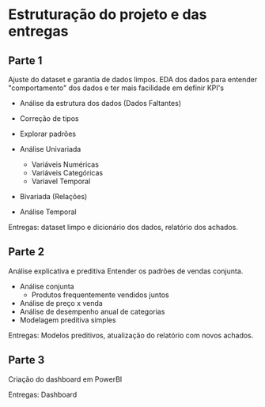 # Estruturação do projeto e das entregas

## Parte 1
Ajuste do dataset e garantia de dados limpos.
EDA dos dados para entender "comportamento" dos dados e ter mais facilidade em definir KPI's
* Análise da estrutura dos dados (Dados Faltantes)
* Correção de tipos
* Explorar padrões
* Análise Univariada 
    - Variáveis Numéricas
    - Variáveis Categóricas 
    - Variavel Temporal

* Bivariada (Relações)
* Análise Temporal

Entregas: dataset limpo e dicionário dos dados, relatório dos achados.


## Parte 2
Análise explicativa e preditiva
Entender os padrões de vendas conjunta.
* Análise conjunta
    - Produtos frequentemente vendidos juntos
* Análise de preço x venda
* Análise de desempenho anual de categorias
* Modelagem preditiva simples

Entregas: Modelos preditivos, atualização do relatório com novos achados.


## Parte 3
Criação do dashboard em PowerBI

Entregas: Dashboard